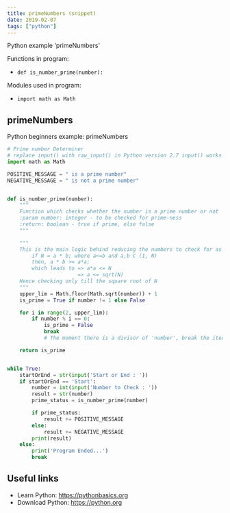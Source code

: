 ```yaml
---
title: primeNumbers (snippet)
date: 2019-02-07
tags: ["python"]
---
```

Python example 'primeNumbers'

Functions in program: 
* `def is_number_prime(number):`

Modules used in program: 
* `import math as Math`

## primeNumbers

Python beginners example: primeNumbers

```python
# Prime number Determiner
# replace input() with raw_input() in Python version 2.7 input() works with version 3 
import math as Math

POSITIVE_MESSAGE = " is a prime number"
NEGATIVE_MESSAGE = " is not a prime number"


def is_number_prime(number):
    """
    Function which checks whether the number is a prime number or not
    :param number: integer - to be checked for prime-ness
    :return: boolean - true if prime, else false
    """

    """
    This is the main logic behind reducing the numbers to check for as factors
        if N = a * b; where a<=b and a,b C (1, N)
        then, a * b >= a*a;
        which leads to => a*a <= N
                       => a <= sqrt(N)
    Hence checking only till the square root of N 
    """
    upper_lim = Math.floor(Math.sqrt(number)) + 1
    is_prime = True if number != 1 else False

    for i in range(2, upper_lim):
        if number % i == 0:
            is_prime = False
            break
            # The moment there is a divisor of 'number', break the iteration, as the number is not prime

    return is_prime


while True:
    startOrEnd = str(input('Start or End : '))
    if startOrEnd == 'Start':
        number = int(input('Number to Check : '))
        result = str(number)
        prime_status = is_number_prime(number)

        if prime_status:
            result += POSITIVE_MESSAGE
        else:
            result += NEGATIVE_MESSAGE
        print(result)
    else:
        print('Program Ended...')
        break


```

## Useful links

- Learn Python: https://pythonbasics.org
- Download Python: https://python.org
